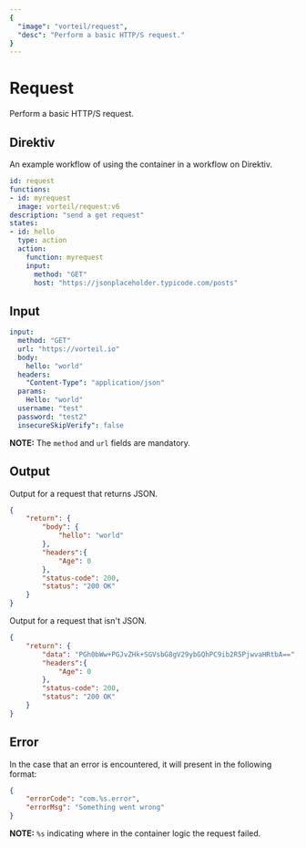 ```yaml
---
{
  "image": "vorteil/request",
  "desc": "Perform a basic HTTP/S request."
}
---
```

# Request

Perform a basic HTTP/S request.

## Direktiv

An example workflow of using the container in a workflow on Direktiv.


```yaml
id: request
functions:
- id: myrequest
  image: vorteil/request:v6
description: "send a get request" 
states:
- id: hello
  type: action
  action: 
    function: myrequest
    input: 
      method: "GET"
      host: "https://jsonplaceholder.typicode.com/posts"
```

## Input

```yaml
input:
  method: "GET"
  url: "https://vorteil.io"
  body: 
    hello: "world"
  headers: 
    "Content-Type": "application/json" 
  params: 
    Hello: "world"
  username: "test"
  password: "test2"
  insecureSkipVerify": false
```

**NOTE:** The `method` and `url` fields are mandatory.

## Output

Output for a request that returns JSON.
```json
{
    "return": {
        "body": {
            "hello": "world"
        },
        "headers":{
            "Age": 0
        },
        "status-code": 200,
        "status": "200 OK"
    }
}
```

Output for a request that isn't JSON.
```json
{
    "return": {
        "data": "PGh0bWw+PGJvZHk+SGVsbG8gV29ybGQhPC9ib2R5PjwvaHRtbA==",
        "headers":{
            "Age": 0
        },
        "status-code": 200,
        "status": "200 OK"
    }
}
```

## Error

In the case that an error is encountered, it will present in the following format:

```json
{
    "errorCode": "com.%s.error",
    "errorMsg": "Something went wrong"
}
```

**NOTE:** `%s` indicating where in the container logic the request failed.